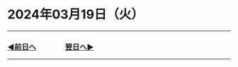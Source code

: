 # 2024年03月19日（火）

---

### [◀️前日へ](https://github.com/yuasys/chatty-journal/blob/main/2024/03/2024-03-1８.md)&emsp;&emsp;&emsp;&emsp;[翌日へ▶️](https://github.com/yuasys/chatty-journal/blob/main/2024/03/2024-03-20.md)

---

